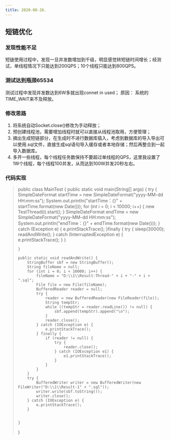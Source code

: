 ```yaml
---
title: 2020-08-26.
---
```


## 短链优化

### 发现性能不足
短链使用过程中，发现一旦并发数增加到千级，明显感觉转短链时间增长；经测试，单线程情况下只能达到200QPS；10个线程只能达到800QPS。

### 测试达到瓶颈65534
测试过程中发现并发数达到6W多就出现connet in used；
原因： 系统的TIME_WAIT来不及释放。
### 修改思路
1. 将系统自动Socket.close()修改为手动释放；
2. 预创建线程池，需要增加线程时就可以直接从线程池取用，方便管理；
3. 摘出生成短链部分，在生成时不进行数据库插入，考虑到数据库的导入导出可以使用.sql文件，直接生成sql语句导入缓存或者本地存储；然后再整合到一起导入数据库。
4. 多开一些线程，每个线程任务数保持不要超过单线程的QPS，这里我设置了1W个线程，每个线程100并发，从而达到100W并发20秒左右。

### 代码实现



> public class MainTest {
>     public static void main(String[] args) {
>         try {
>             SimpleDateFormat startTime = new SimpleDateFormat("yyyy-MM-dd HH:mm:ss");
>             System.out.println("startTime：{}" + startTime.format(new Date()));
>             for (int i = 0; i < 10000; i++) {
>                 new TestThread(i).start();
>             }
>             SimpleDateFormat endTime = new SimpleDateFormat("yyyy-MM-dd HH:mm:ss");
>             System.out.println("endTime：{}" + endTime.format(new Date()));
>         } catch (Exception e) {
>             e.printStackTrace();
>         }finally {
>             try {
>                 sleep(30000);
>                 readAndWrite();
>             } catch (InterruptedException e) {
>                 e.printStackTrace();
>             }
>         }
> 
>     }
> 
>     public static void readAndWrite() {
>         StringBuffer sbf = new StringBuffer();
>         String fileName = null;
>         for (int i = 0; i < 10000; i++) {
>             fileName = "D:\\1\\Result-Thread-" + i + "-" + i + ".sql";
>             File file = new File(fileName);
>             BufferedReader reader = null;
>             try {
>                 reader = new BufferedReader(new FileReader(file));
>                 String tempStr;
>                 while ((tempStr = reader.readLine()) != null) {
>                     sbf.append(tempStr).append("\n");
>                 }
>                 reader.close();
>             } catch (IOException e) {
>                 e.printStackTrace();
>             } finally {
>                 if (reader != null) {
>                     try {
>                         reader.close();
>                     } catch (IOException e1) {
>                         e1.printStackTrace();
>                     }
>                 }
>             }
>         }
>         try {
>             BufferedWriter writer = new BufferedWriter(new FileWriter("D:\\1\\Result-1" + ".sql"));
>             writer.write(sbf.toString());
>             writer.close();
>         } catch (IOException e) {
>             e.printStackTrace();
>         }
> 
> 
>     }
> 
> 
> }
